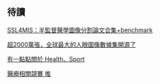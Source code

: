 ## 待讀
[SSL4MIS：半監督醫學圖像分割論文合集+benchmark](https://bangqu.com/9tbJy7.html?fbclid=IwAR1Qh7lEgklCnuwbgWrzO7qff9Tt7-kUq7J9U94LrErqdCIFMnIOuB5FVjI)

[超2000萬張，全球最大的人眼圖像數據集開源了](https://bangqu.com/Qton86.html?fbclid=IwAR1b8fShtBtJFQ7vwPhuzGhV3UwUeJUvgRJ5QEwbebdhSzFtIZlP2bxSp8I)

[有一點點關於 Health、Sport](https://datasets.simula.no/)

[醫療相關競賽 推](https://grand-challenge.org/)